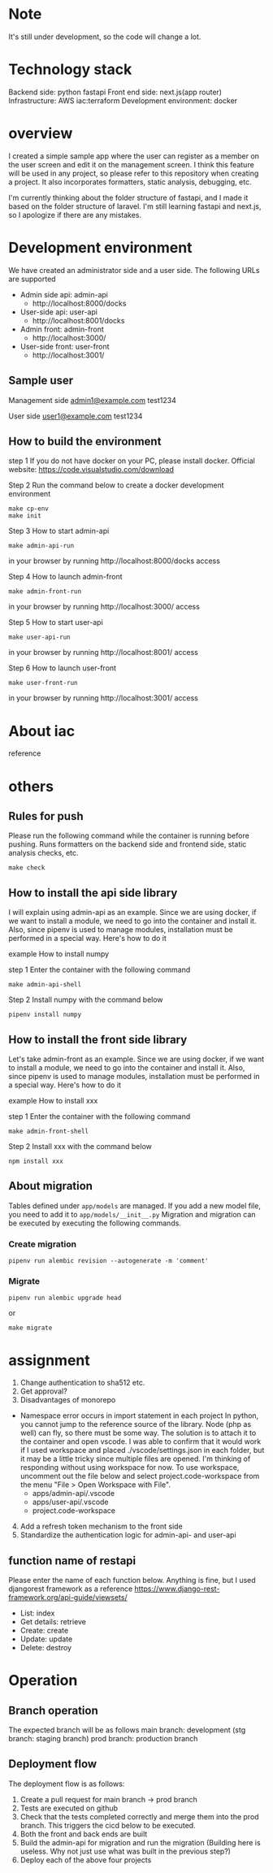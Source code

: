 # Note

It's still under development, so the code will change a lot.

# Technology stack

Backend side: python fastapi
Front end side: next.js(app router)
Infrastructure: AWS
iac:terraform
Development environment: docker

# overview

I created a simple sample app where the user can register as a member on the user screen and edit it on the management screen.
I think this feature will be used in any project, so please refer to this repository when creating a project.
It also incorporates formatters, static analysis, debugging, etc.

I'm currently thinking about the folder structure of fastapi, and I made it based on the folder structure of laravel.
I'm still learning fastapi and next.js, so I apologize if there are any mistakes.

# Development environment

We have created an administrator side and a user side. The following URLs are supported

- Admin side api: admin-api
  - http://localhost:8000/docks
- User-side api: user-api
  - http://localhost:8001/docks
- Admin front: admin-front
  - http://localhost:3000/
- User-side front: user-front
  - http://localhost:3001/

## Sample user

Management side
admin1@example.com
test1234

User side
user1@example.com
test1234

## How to build the environment

step 1
If you do not have docker on your PC, please install docker.
Official website: https://code.visualstudio.com/download

Step 2
Run the command below to create a docker development environment

```
make cp-env
make init
```

Step 3 How to start admin-api

```
make admin-api-run
```

in your browser by running
http://localhost:8000/docks
access

Step 4 How to launch admin-front

```
make admin-front-run
```

in your browser by running
http://localhost:3000/
access

Step 5 How to start user-api

```
make user-api-run
```

in your browser by running
http://localhost:8001/
access

Step 6 How to launch user-front

```
make user-front-run
```

in your browser by running
http://localhost:3001/
access

# About iac

reference

# others

## Rules for push

Please run the following command while the container is running before pushing.
Runs formatters on the backend side and frontend side, static analysis checks, etc.

```
make check
```

## How to install the api side library

I will explain using admin-api as an example.
Since we are using docker, if we want to install a module, we need to go into the container and install it.
Also, since pipenv is used to manage modules, installation must be performed in a special way.
Here's how to do it

example
How to install numpy

step 1
Enter the container with the following command

```
make admin-api-shell
```

Step 2
Install numpy with the command below

```
pipenv install numpy
```

## How to install the front side library

Let's take admin-front as an example.
Since we are using docker, if we want to install a module, we need to go into the container and install it.
Also, since pipenv is used to manage modules, installation must be performed in a special way.
Here's how to do it

example
How to install xxx

step 1
Enter the container with the following command

```
make admin-front-shell
```

Step 2
Install xxx with the command below

```
npm install xxx
```

## About migration

Tables defined under `app/models` are managed.
If you add a new model file, you need to add it to `app/models/__init__.py`
Migration and migration can be executed by executing the following commands.

### Create migration

```
pipenv run alembic revision --autogenerate -m 'comment'
```

### Migrate

```
pipenv run alembic upgrade head
```

or

```
make migrate
```

# assignment

1. Change authentication to sha512 etc.
2. Get approval?
3. Disadvantages of monorepo

- Namespace error occurs in import statement in each project
  In python, you cannot jump to the reference source of the library. Node (php as well) can fly, so there must be some way.
  The solution is to attach it to the container and open vscode.
  I was able to confirm that it would work if I used workspace and placed ./vscode/settings.json in each folder, but it may be a little tricky since multiple files are opened.
  I'm thinking of responding without using workspace for now.
  To use workspace, uncomment out the file below and select project.code-workspace from the menu "File > Open Workspace with File".
  - apps/admin-api/.vscode
  - apps/user-api/.vscode
  - project.code-workspace

4. Add a refresh token mechanism to the front side
5. Standardize the authentication logic for admin-api- and user-api

## function name of restapi

Please enter the name of each function below.
Anything is fine, but I used djangorest framework as a reference
https://www.django-rest-framework.org/api-guide/viewsets/

- List: index
- Get details: retrieve
- Create: create
- Update: update
- Delete: destroy

# Operation

## Branch operation

The expected branch will be as follows
main branch: development
(stg branch: staging branch)
prod branch: production branch

## Deployment flow

The deployment flow is as follows:

1. Create a pull request for main branch -> prod branch
2. Tests are executed on github
3. Check that the tests completed correctly and merge them into the prod branch. This triggers the cicd below to be executed.
4. Both the front and back ends are built
5. Build the admin-api for migration and run the migration (Building here is useless. Why not just use what was built in the previous step?)
6. Deploy each of the above four projects
